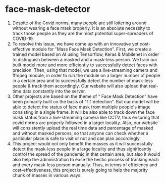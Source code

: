 # face-mask-detector
1. Despite of the Covid norms, many people are still loitering around without wearing a face mask properly. It is an absolute necessity to track those people as they are the most potential super-spreaders of COVID-19.
2. To resolve this issue, we have come up with an innovative yet cost-effective module for "Mass Face Mask Detection". First, we create a trained model based on AI using Tensorflow, Keras &amp; Mobilenet in order to distinguish between a masked and a mask-less person. We train our built model more and more efficiently to successfully detect faces with precision. Then, using that model, we use a live-streaming camera and ffmpeg module, in order to run the module on a larger number of people in a certain area and to successfully detect the number of mask-less people &amp; track them accordingly. Our website will also upload that real-time data constantly into the server.
3. Other projects are based on the theme of " Face Mask Detection" have been primarily built on the basis of "1:1 detection". But our model will be able to detect the status of face mask from multiple people's image consisting in a single frame. It will be also able to track down the face mask status from a live-streaming camera like CCTV, thus ensuring that covid norms are properly followed in a larger locality. Also, our website will consistently upload the real time data and percentage of masked and without masked persons, so that anyone can check whether a particular place is safe to visit or not and can plan accordingly.
4. This project would not only benefit the masses as it will successfully detect the mask-less people in a large locality and thus significantly control the spread of the pandemic in that certain area, but also it would also help the administration to ease the hectic process of tracking each and every mask-less person manually. Thus, in terms of efficiency and cost-effectiveness, this project is surely going to help the majority chunk of masses in various ways.
